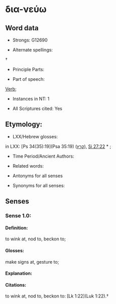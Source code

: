 # δια-νεύω 

<!-- Status: S2=NeedsFinalCheck -->
<!-- Lexica used for edits:   -->

## Word data

* Strongs: G12690

* Alternate spellings:

† 

* Principle Parts: 


* Part of speech: 

[Verb](http://ugg.readthedocs.io/en/latest/verb.html); 

* Instances in NT: 1

* All Scriptures cited: Yes

## Etymology: 


* LXX/Hebrew glosses: 

in LXX: [Ps 34(35):19](Psa 35:19) ([קרץ](//en-uhl/H7169)), [Si 27:22](Sir.27.22) * ; 

* Time Period/Ancient Authors: 


* Related words: 

* Antonyms for all senses

* Synonyms for all senses: 


## Senses 


### Sense  1.0: 

#### Definition: 
to wink at, nod to, beckon to;

#### Glosses: 

 make signs at, gesture to;

#### Explanation: 


#### Citations: 

to wink at, nod to, beckon to: [Lk 1:22](Luk 1:22).†
